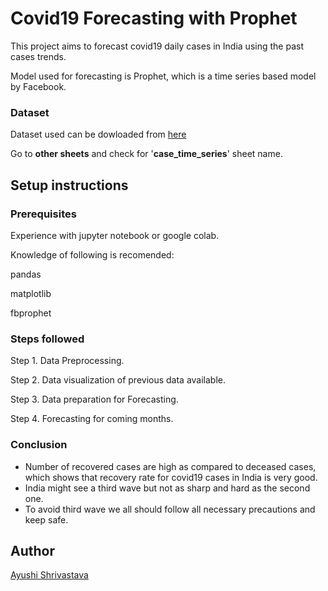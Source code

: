 # Covid19 Forecasting with Prophet

This project aims to forecast covid19 daily cases in India using the past cases trends.

Model used for forecasting is Prophet, which is a time series based model by Facebook.


### Dataset

Dataset used can be dowloaded from [here](https://api.covid19india.org/) 

Go to **other sheets** and check for '**case_time_series**' sheet name.


## Setup instructions

### Prerequisites
Experience with jupyter notebook or google colab.

Knowledge of following is recomended:

pandas

matplotlib

fbprophet

### Steps followed

Step 1. Data Preprocessing.

Step 2. Data visualization of previous data available.

Step 3. Data preparation for Forecasting.

Step 4. Forecasting for coming months.

### Conclusion

* Number of recovered cases are high as compared to deceased cases, which shows that recovery rate for covid19 cases in India is very good.
* India might see a third wave but not as sharp and hard as the second one.
* To avoid third wave we all should follow all necessary precautions and keep safe.


## Author

[Ayushi Shrivastava](https://github.com/ayushi424)

